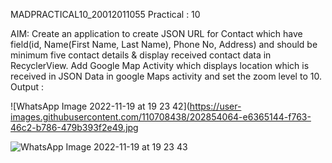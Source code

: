 MADPRACTICAL10_20012011055
Practical : 10

AIM: Create an application to create JSON URL for Contact which have field(id, Name(First Name, Last Name), Phone No, Address) and should be minimum five contact details & display received contact data in RecyclerView. Add Google Map Activity which displays location which is received in JSON Data in google Maps activity and set the zoom level to 10.
Output :

![WhatsApp Image 2022-11-19 at 19 23 42](https://user-images.githubusercontent.com/110708438/202854064-e6365144-f763-46c2-b786-479b393f2e49.jpg

![WhatsApp Image 2022-11-19 at 19 23 43](https://user-images.githubusercontent.com/110708438/202854071-6412f78a-93ff-4764-a1b8-faf4450f3e9b.jpg)
